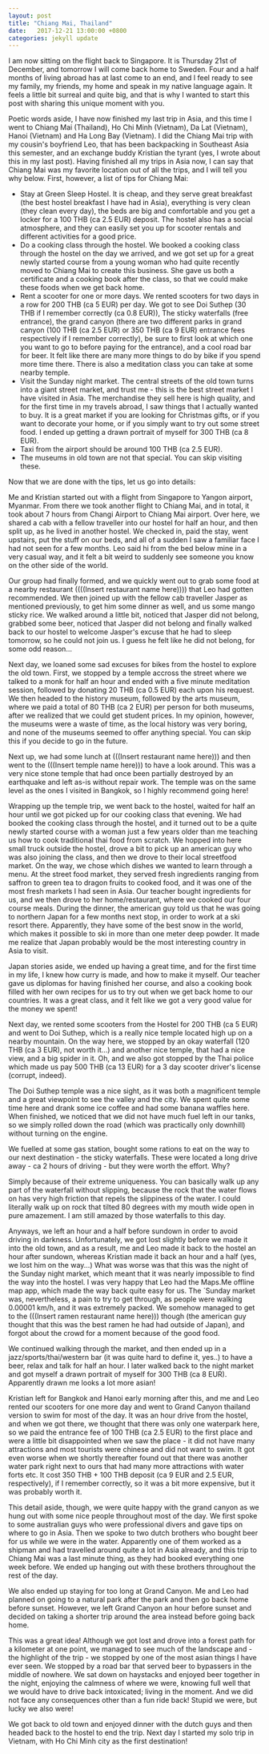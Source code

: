 ```yaml
---
layout: post
title: "Chiang Mai, Thailand"
date:   2017-12-21 13:00:00 +0800
categories: jekyll update
---
```


I am now sitting on the flight back to Singapore. It is Thursday 21st of December, and tomorrow I will come back home to Sweden. Four and a half months of living abroad has at last come to an end, and I feel ready to see my family, my friends, my home and speak in my native language again. It feels a little bit surreal and quite big, and that is why I wanted to start this post with sharing this unique moment with you.

Poetic words aside, I have now finished my last trip in Asia, and this time I went to Chiang Mai (Thailand), Ho Chi Minh (Vietnam), Da Lat (Vietnam), Hanoi (Vietnam) and Ha Long Bay (Vietnam). I did the Chiang Mai trip with my cousin's boyfriend Leo, that has been backpacking in Southeast Asia this semester, and an exchange buddy Kristian the tyrant (yes, I wrote about this in my last post). Having finished all my trips in Asia now, I can say that Chiang Mai was my favorite location out of all the trips, and I will tell you why below. First, however, a list of tips for Chiang Mai:

* Stay at Green Sleep Hostel. It is cheap, and they serve great breakfast (the best hostel breakfast I have had in Asia), everything is very clean (they clean every day), the beds are big and comfortable and you get a locker for a 100 THB (ca 2.5 EUR) deposit. The hostel also has a social atmosphere, and they can easily set you up for scooter rentals and different activities for a good price.
* Do a cooking class through the hostel. We booked a cooking class through the hostel on the day we arrived, and we got set up for a great newly started course from a young woman who had quite recently moved to Chiang Mai to create this business. She gave us both a certificate and a cooking book after the class, so that we could make these foods when we get back home.
* Rent a scooter for one or more days. We rented scooters for two days in a row for 200 THB (ca 5 EUR) per day. We got to see Doi Suthep (30 THB if I remember correctly (ca 0.8 EUR)), The sticky waterfalls (free entrance), the grand canyon (there are two different parks in grand canyon (100 THB (ca 2.5 EUR) or 350 THB (ca 9 EUR) entrance fees respectively if I remember correctly), be sure to first look at which one you want to go to before paying for the entrance), and a cool road bar for beer. It felt like there are many more things to do by bike if you spend more time there. There is also a meditation class you can take at some nearby temple.
* Visit the Sunday night market. The central streets of the old town turns into a giant street market, and trust me - this is the best street market I have visited in Asia. The merchandise they sell here is high quality, and for the first time in my travels abroad, I saw things that I actually wanted to buy. It is a great market if you are looking for Christmas gifts, or if you want to decorate your home, or if you simply want to try out some street food. I ended up getting a drawn portrait of myself for 300 THB (ca 8 EUR).
* Taxi from the airport should be around 100 THB (ca 2.5 EUR).
* The museums in old town are not that special. You can skip visiting these.

Now that we are done with the tips, let us go into details:

Me and Kristian started out with a flight from Singapore to Yangon airport, Myanmar. From there we took another flight to Chiang Mai, and in total, it took about 7 hours from Changi Airport to Chiang Mai airport. Over here, we shared a cab with a fellow traveller into our hostel for half an hour, and then split up, as he lived in another hostel. We checked in, paid the stay, went upstairs, put the stuff on our beds, and all of a sudden I saw a familiar face I had not seen for a few months. Leo said hi from the bed below mine in a very casual way, and it felt a bit weird to suddenly see someone you know on the other side of the world.

Our group had finally formed, and we quickly went out to grab some food at a nearby restaurant ((((Insert restaurant name here)))) that Leo had gotten recommended. We then joined up with the fellow cab traveller Jasper as mentioned previously, to get him some dinner as well, and us some mango sticky rice. We walked around a little bit, noticed that Jasper did not belong, grabbed some beer, noticed that Jasper did not belong and finally walked back to our hostel to welcome Jasper's excuse that he had to sleep tomorrow, so he could not join us. I guess he felt like he did not belong, for some odd reason...

Next day, we loaned some sad excuses for bikes from the hostel to explore the old town. First, we stopped by a temple accross the street where we talked to a monk for half an hour and ended with a five minute meditation session, followed by donating 20 THB (ca 0.5 EUR) each upon his request. We then headed to the history museum, followed by the arts museum, where we paid a total of 80 THB (ca 2 EUR) per person for both museums, after we realized that we could get student prices. In my opinion, however, the museums were a waste of time, as the local history was very boring, and none of the museums seemed to offer anything special. You can skip this if you decide to go in the future.

Next up, we had some lunch at (((Insert restaurant name here))) and then went to the (((Insert temple name here))) to have a look around. This was a very nice stone temple that had once been partially destroyed by an earthquake and left as-is without repair work. The temple was on the same level as the ones I visited in Bangkok, so I highly recommend going here!

Wrapping up the temple trip, we went back to the hostel, waited for half an hour until we got picked up for our cooking class that evening. We had booked the cooking class through the hostel, and it turned out to be a quite newly started course with a woman just a few years older than me teaching us how to cook traditional thai food from scratch. We hopped into here small truck outside the hostel, drove a bit to pick up an american guy who was also joining the class, and then we drove to their local streetfood market. On the way, we chose which dishes we wanted to learn through a menu. At the street food market, they served fresh ingredients ranging from saffron to green tea to dragon fruits to cooked food, and it was one of the most fresh markets I had seen in Asia. Our teacher bought ingredients for us, and we then drove to her home/restaurant, where we cooked our four course meals. During the dinner, the american guy told us that he was going to northern Japan for a few months next stop, in order to work at a ski resort there. Apparently, they have some of the best snow in the world, which makes it possible to ski in more than one meter deep powder. It made me realize that Japan probably would be the most interesting country in Asia to visit.

Japan stories aside, we ended up having a great time, and for the first time in my life, I knew how curry is made, and how to make it myself. Our teacher gave us diplomas for having finished her course, and also a cooking book filled with her own recipes for us to try out when we get back home to our countries. It was a great class, and it felt like we got a very good value for the money we spent!

Next day, we rented some scooters from the Hostel for 200 THB (ca 5 EUR) and went to Doi Suthep, which is a really nice temple located high up on a nearby mountain. On the way here, we stopped by an okay waterfall (120 THB (ca 3 EUR), not worth it...) and another nice temple, that had a nice view, and a big spider in it. Oh, and we also got stopped by the Thai police which made us pay 500 THB (ca 13 EUR) for a 3 day scooter driver's license (corrupt, indeed).

The Doi Suthep temple was a nice sight, as it was both a magnificent temple and a great viewpoint to see the valley and the city. We spent quite some time here and drank some ice coffee and had some banana waffles here. When finished, we noticed that we did not have much fuel left in our tanks, so we simply rolled down the road (which was practically only downhill) without turning on the engine.

We fuelled at some gas station, bought some rations to eat on the way to our next destination - the sticky waterfalls. These were located a long drive away - ca 2 hours of driving - but they were worth the effort. Why?

Simply because of their extreme uniqueness. You can basically walk up any part of the waterfall without slipping, because the rock that the water flows on has very high friction that repels the slippiness of the water. I could literally walk up on rock that tilted 80 degrees with my mouth wide open in pure amazement. I am still amazed by those waterfalls to this day.

Anyways, we left an hour and a half before sundown in order to avoid driving in darkness. Unfortunately, we got lost slightly before we made it into the old town, and as a result, me and Leo made it back to the hostel an hour after sundown, whereas Kristian made it back an hour and a half (yes, we lost him on the way...) What was worse was that this was the night of the Sunday night market, which meant that it was nearly impossible to find the way into the hostel. I was very happy that Leo had the Maps.Me offline map app, which made the way back quite easy for us. The ´Sunday market was, nevertheless, a pain to try to get through, as people were walking 0.00001 km/h, and it was extremely packed. We somehow managed to get to the (((Insert ramen restaurant name here))) though (the american guy thought that this was the best ramen he had had outside of Japan), and forgot about the crowd for a moment because of the good food.

We continued walking through the market, and then ended up in a jazz/sports/thai/western bar (it was quite hard to define it, yes..) to have a beer, relax and talk for half an hour. I later walked back to the night market and got myself a drawn portrait of myself for 300 THB (ca 8 EUR). Apparently drawn me looks a lot more asian!

Kristian left for Bangkok and Hanoi early morning after this, and me and Leo rented our scooters for one more day and went to Grand Canyon thailand version to swim for most of the day. It was an hour drive from the hostel, and when we got there, we thought that there was only one waterpark here, so we paid the entrance fee of 100 THB (ca 2.5 EUR) to the first place and were a little bit disappointed when we saw the place - it did not have many attractions and most tourists were chinese and did not want to swim. It got even worse when we shortly thereafter found out that there was another water park right next to ours that had many more attractions with water forts etc. It cost 350 THB + 100 THB deposit (ca 9 EUR and 2.5 EUR, respectively), if I remember correctly, so it was a bit more expensive, but it was probably worth it.

This detail aside, though, we were quite happy with the grand canyon as we hung out with some nice people throughout most of the day. We first spoke to some australian guys who were professional divers and gave tips on where to go in Asia. Then we spoke to two dutch brothers who bought beer for us while we were in the water. Apparently one of them worked as a shipman and had travelled around quite a lot in Asia already, and this trip to Chiang Mai was a last minute thing, as they had booked everything one week before. We ended up hanging out with these brothers throughout the rest of the day.

We also ended up staying for too long at Grand Canyon. Me and Leo had planned on going to a natural park after the park and then go back home before sunset. However, we left Grand Canyon an hour before sunset and decided on taking a shorter trip around the area instead before going back home.

This was a great idea! Although we got lost and drove into a forest path for a kilometer at one point, we managed to see much of the landscape and - the highlight of the trip - we stopped by one of the most asian things I have ever seen. We stopped by a road bar that served beer to bypassers in the middle of nowhere. We sat down on haystacks and enjoyed beer together in the night, enjoying the calmness of where we were, knowing full well that we would have to drive back intoxicated; living in the moment. And we did not face any consequences other than a fun ride back! Stupid we were, but lucky we also were!

We got back to old town and enjoyed dinner with the dutch guys and then headed back to the hostel to end the trip. Next day I started my solo trip in Vietnam, with Ho Chi Minh city as the first destination!
